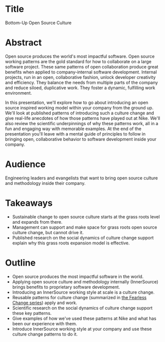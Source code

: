 # Title

Bottom-Up Open Source Culture

# Abstract

Open source produces the world's most impactful software.
Open source working patterns are the gold standard for how to collaborate on a large software project.
These same patterns of open collaboration produce great benefits when applied to company-internal software development.
Internal projects, run in an open, collaborative fashion, unlock developer creativity and efficiency.
They balance the needs from multiple parts of the company and reduce siloed, duplicative work.
They foster a dynamic, fulfilling work environment.

In this presentation, we'll explore how to go about introducing an open source inspired working model within your company from the ground up.
We'll look at published patterns of introducing such a culture change and give real-life anecdotes of how those patterns have played out at Nike.
We'll also review the scientific underpinnings of why these patterns work, all in a fun and engaging way with memorable examples.
At the end of the presentation you'll leave with a mental guide of principles to follow in bringing open, collaborative behavior to software development inside your company.

# Audience

Engineering leaders and evangelists that want to bring open source culture and methodology inside their company.

# Takeaways

* Sustainable change to open source culture starts at the grass roots level and expands from there.
* Management can support and make space for grass roots open source culture change, but cannot drive it.
* Published research on the social dynamics of culture change support explain why this grass roots expansion model is effective.

# Outline

* Open source produces the most impactful software in the world.
* Applying open source culture and methodology internally (InnerSource) brings benefits to proprietary software development.
* Introducing an InnerSource working style at scale is a culture change.
* Reusable patterns for culture change (summarized in [the Fearless Change series](http://www.fearlesschangepatterns.com/)) apply and work.
* Scientific research on the social dynamics of culture change support these key patterns.
* Give examples of how we've used these patterns at Nike and what has been our experience with them.
* Introduce InnerSource working style at your company and use these culture change patterns to do it.
